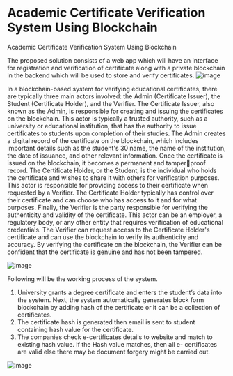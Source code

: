 # Academic Certificate Verification System Using Blockchain
 Academic Certificate Verification System Using Blockchain


The proposed solution consists of a web app which will have an interface for
registration and verification of certificate along with a private blockchain in the
backend which will be used to store and verify certificates.
![image](https://github.com/mitesh8/Academic-Certificate-Verification-using-Blockchain/assets/121756829/87719a28-f4ec-431b-b5ae-e0728959dfab)

In a blockchain-based system for verifying educational certificates, there are 
typically three main actors involved: the Admin (Certificate Issuer), the Student 
(Certificate Holder), and the Verifier.
The Certificate Issuer, also known as the Admin, is responsible for creating and 
issuing the certificates on the blockchain. This actor is typically a trusted authority, 
such as a university or educational institution, that has the authority to issue certificates 
to students upon completion of their studies. The Admin creates a digital record of the 
certificate on the blockchain, which includes important details such as the student's 
30
name, the name of the institution, the date of issuance, and other relevant information. 
Once the certificate is issued on the blockchain, it becomes a permanent and tamperproof record.
The Certificate Holder, or the Student, is the individual who holds the certificate 
and wishes to share it with others for verification purposes. This actor is responsible for 
providing access to their certificate when requested by a Verifier. The Certificate 
Holder typically has control over their certificate and can choose who has access to it 
and for what purposes.
Finally, the Verifier is the party responsible for verifying the authenticity and 
validity of the certificate. This actor can be an employer, a regulatory body, or any other 
entity that requires verification of educational credentials. The Verifier can request 
access to the Certificate Holder's certificate and can use the blockchain to verify its 
authenticity and accuracy. By verifying the certificate on the blockchain, the Verifier 
can be confident that the certificate is genuine and has not been tampered.

![image](https://github.com/mitesh8/Academic-Certificate-Verification-using-Blockchain/assets/121756829/85c83d6e-a092-4673-993a-6b965c7cbcf2)

Following will be the working process of the system. 
1) University grants a degree certificate and enters the student’s data into the 
system. Next, the system automatically generates block form blockchain by 
adding hash of the certificate or it can be a collection of certificates.
2) The certificate hash is generated then email is sent to student containing hash 
value for the certificate.
3) The companies check e-certificates details to website and match to existing hash 
value. If the Hash value matches, then all e- certificates are valid else there may 
be document forgery might be carried out.


![image](https://github.com/mitesh8/Academic-Certificate-Verification-using-Blockchain/assets/121756829/2180a16f-6227-4abb-a9a8-322b2a6ab5e6)

